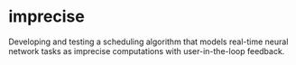 # imprecise

Developing and testing a scheduling algorithm that models real-time neural network tasks as imprecise computations with user-in-the-loop feedback.
